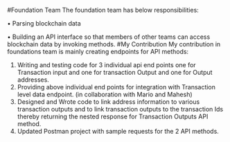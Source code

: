 #Foundation Team
The foundation team has below responsibilities:

•	Parsing blockchain data 

•	Building an API interface so that members of other teams can access blockchain data by invoking methods.
#My Contribution
My contribution in foundations team is mainly creating endpoints for API methods:
1.	Writing and testing code for 3 individual api end points one for Transaction input and one for transaction Output and one for Output addresses. 
2.	Providing above individual end points for integration with Transaction level data endpoint. (in collaboration with Mario and Mahesh)
3.	Designed and Wrote code to link address information to various transaction outputs and to link transaction outputs to the transaction Ids thereby returning the nested response for Transaction Outputs API method.
4.	Updated Postman project with sample requests for the 2 API methods.
